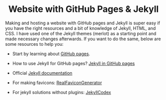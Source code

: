 <h1 align="center">Website with GitHub Pages & Jekyll</h1>

Making and hosting a website with GitHub pages and Jekyll is super easy if you have the right resources and a bit of knowledge of Jekyll, HTML, and CSS. I have used one of the Jekyll themes (merlot) as a starting point and made necessary changes afterwards. If you want to do the same, below are some resources to help you:

- Start by learning about [GitHub pages](https://pages.github.com/).

- How to use Jekyll for GitHub pages? [Jekyll in GitHub pages](https://docs.github.com/en/pages/setting-up-a-github-pages-site-with-jekyll/about-github-pages-and-jekyll)

- Official [Jekyll documentation](https://jekyllrb.com/)

- For making favicons: [RealFaviconGenerator](https://realfavicongenerator.net/)

- For jekyll solutions without plugins: [JekyllCodex](https://jekyllcodex.org/without-plugins/)